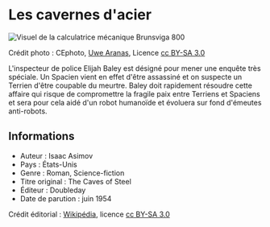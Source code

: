 # Les cavernes d'acier

![Visuel de la calculatrice mécanique Brunsviga 800](images/Mechanical-calculator-Brunsviga-800-02.jpg)

Crédit photo : CEphoto, [Uwe Aranas](https://commons.wikimedia.org/wiki/User:Cccefalon), Licence [cc BY-SA 3.0](https://creativecommons.org/licenses/by-sa/3.0/deed.en)

L'inspecteur de police Elijah Baley est désigné pour mener une enquête très spéciale. Un Spacien vient en effet d'être assassiné et on suspecte un Terrien d'être coupable du meurtre. Baley doit rapidement résoudre cette affaire qui risque de compromettre la fragile paix entre Terriens et Spaciens et sera pour cela aidé d'un robot humanoïde et évoluera sur fond d'émeutes anti-robots.

## Informations
 
 - Auteur : Isaac Asimov
 - Pays : États-Unis
 - Genre : Roman, Science-fiction
 - Titre original : The Caves of Steel
 - Éditeur : Doubleday
 - Date de parution : juin 1954

Crédit éditorial : [Wikipédia](https://fr.wikipedia.org/wiki/Les_Cavernes_d%27acier), licence [cc BY-SA 3.0](https://creativecommons.org/licenses/by-sa/3.0/deed.fr)